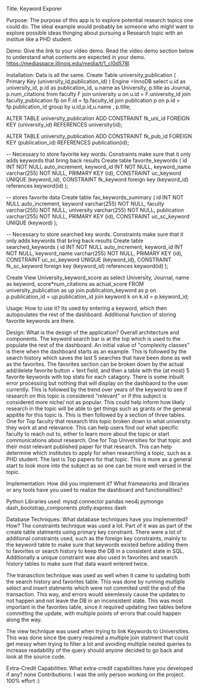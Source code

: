 Title: Keyword Exporer

Purpose: The purpose of this app is to explore potential research topics one could do. The ideal example would probably be someone who might want to explore possible ideas thinging about pursuing a Research topic with an institue like a PHD student.

Demo: Give the link to your video demo. Read the video demo section below to understand what contents are expected in your demo.
https://mediaspace.illinois.edu/media/t/1_cl0d578l

Installation: Data is all the same. 
Create Table university_publication ( 
	Primary Key (university_id,publication_id)
    )
Engine =InnoDB 
select  u.id as university_id, p.id as publication_id, u.name as University, p.title as Journal, p.num_citations
from faculty F
    join university u
		on u.id = F.university_id
	join faculty_publication fp
		on F.id = fp.faculty_id
	join publication p
		on p.id = fp.publication_id
group by  u.id,p.id,u.name , p.title;

ALTER TABLE university_publication
ADD CONSTRAINT fk_uni_id FOREIGN KEY (university_id) REFERENCES university(id);

ALTER TABLE university_publication
ADD CONSTRAINT fk_pub_id FOREIGN KEY (publication_id) REFERENCES publication(id);

-- Necessary to store favorite key words. Constraints make sure that it only adds keywords that bring back results
Create table favorite_keywords (
id INT NOT NULL auto_increment,
keyword_id INT NOT NULL,
keyword_name varchar(255) NOT NULL,
PRIMARY KEY (id),
CONSTRAINT uc_keyword UNIQUE (keyword_id),
CONSTRAINT fk_keyword foreign key (keyword_id) references keyword(id)
);

-- stores favorite data
Create table fav_keywords_summary (
id INT NOT NULL auto_increment,
keyword varchar(255) NOT NULL,
faculty varchar(255) NOT NULL,
university varchar(255) NOT NULL,
publication varchar(255) NOT NULL,
PRIMARY KEY (id),
CONSTRAINT uc_sc_keyword UNIQUE (keyword)
);

-- Necessary to store searched key words. Constraints make sure that it only adds keywords that bring back results
Create table searched_keywords (
id INT NOT NULL auto_increment,
keyword_id INT NOT NULL,
keyword_name varchar(255) NOT NULL,
PRIMARY KEY (id),
CONSTRAINT uc_sc_keyword UNIQUE (keyword_id),
CONSTRAINT fk_sc_keyword foreign key (keyword_id) references keyword(id)
);

Create View University_keyword_score as
select University, Journal, name as keyword, score*num_citations  as actual_score
FROM university_publication as up
 join publication_keyword as p 
	on p.publication_id = up.publication_id
join keyword k
	on k.id = p.keyword_id;


Usage: How to use it? 
Its used by entering a keyword, which then autopoulates the rest of the dashboard. Additional function of storing favorite keywords are there.

Design: What is the design of the application? Overall architecture and components. 
The keyword search bar is at the top which is used to the populate the rest of the dashboard. An initial value of "complexity classes" is there when the dashboard starts as an example. This is followed by the search history which saves the last 5 searches that have been done as well as the favorites. 
The favorites section can be broken down by the actual add/delete favorite button + text field, and then a table with the (at most) 5 favorite keywords with top stats for each catagory. There is some inbuilt error processing but nothing that will display on the dashbaord to the user currently. 
This is followed by the trend over years of the keyword to see if research on this topic is considered "relevant" or if this subject is considered more niche/ not as popular. This could help inform how likely research in the topic will be able to get things such as grants or the general appitite for this topic is.
This is then followed by a section of three tables. 
One for Top faculty that research this topic broken down to what university they work at and relevance. This can help users find out what specific faculty to reach out to, either to learn more about the topic or start communications about research.
One for Top Universities for that topic and their most relevant published paper for that research. This can help determine which institutes to apply for when researching a topic, such as a PHD student.
The last is Top papers for that topic. This is more as a general start to look more into the subject as so one can be more well versed in the topic.

Implementation: How did you implement it? What frameworks and libraries or any tools have you used to realize the dashboard and functionalities? 

Python Libraries used:
mysql.connector
pandas
neo4j
pymongo
dash_bootstrap_components
plotly.express
dash

Database Techniques: What database techniques have you implemented? How? 
The constraints technique was used a lot. Part of it was as part of the create table statments using primary key constraint. There were a lot of additional constraints used, such as the foreign key constraints, mainly to the keyword table to make sure that keywords existed before adding them to favorites or search history to keep the DB in a consistent state in SQL. Additionally a unique constraint was also used in favorites and search history tables to make sure that data wasnt entered twice.

The tranasction technique was used as well when it came to updating both the search history and favorites table. This was done by running multiple select and insert statments which were not commited until the end of the transaction. This way, and errors would seemlessly cause the updates to not happen and not leave the DB in an inconsistent state. This was most important in the favorites table, since it required updating two tables before committing the update, with multiple points of errors that could happen along the way.

The view technique was used when trying to link Keywords to Universities. This was done since tbe query required a multiple join statment that could get messy when trying to filter a lot and avoiding multiple nested queries to increase readability of the query should anyone decided to go back and look at the source code.

Extra-Credit Capabilities: What extra-credit capabilities have you developed if any? 
none
Contributions: I was the only person working on the project. 100% effort :)

